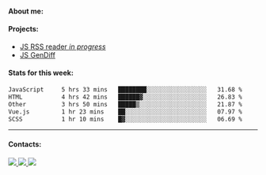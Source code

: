 #### About me:

#### Projects:
- [JS RSS reader *in progress*](https://github.com/GKoil/frontend-project-lvl3)
- [JS GenDiff](https://github.com/GKoil/GenDiff)

#### Stats for this week:
<!--START_SECTION:waka-->

```txt
JavaScript     5 hrs 33 mins   ████████░░░░░░░░░░░░░░░░░   31.68 %
HTML           4 hrs 42 mins   ██████▓░░░░░░░░░░░░░░░░░░   26.83 %
Other          3 hrs 50 mins   █████▒░░░░░░░░░░░░░░░░░░░   21.87 %
Vue.js         1 hr 23 mins    ██░░░░░░░░░░░░░░░░░░░░░░░   07.97 %
SCSS           1 hr 10 mins    █▓░░░░░░░░░░░░░░░░░░░░░░░   06.69 %
```

<!--END_SECTION:waka-->
---
#### Contacts:

<a target='_blank' title='LinkedIn' href="https://www.linkedin.com/in/gkoil/">
  <img src="https://img.shields.io/badge/LinkedIn-0077B5?style=for-the-badge&logo=linkedin&logoColor=white" />
</a>
<a target='_blank' title='Telegram' href="https://t.me/gkoil">
  <img src="https://img.shields.io/badge/Telegram-2CA5E0?style=for-the-badge&logo=telegram&logoColor=white" />
</a>
<a target='_blank' title='Gmail' href="mailto: gk.grigorev@gmail.com">
  <img src="https://img.shields.io/badge/Gmail-D14836?style=for-the-badge&logo=gmail&logoColor=white" />
</a>

